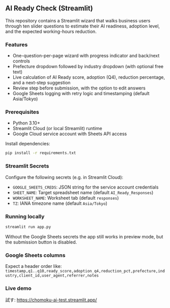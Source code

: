 ## AI Ready Check (Streamlit)

This repository contains a Streamlit wizard that walks business users through ten slider questions to estimate their AI readiness, adoption level, and the expected working-hours reduction.

### Features
- One-question-per-page wizard with progress indicator and back/next controls
- Prefecture dropdown followed by industry dropdown (with optional free text)
- Live calculation of AI Ready score, adoption (Q4), reduction percentage, and a next-step suggestion
- Review step before submission, with the option to edit answers
- Google Sheets logging with retry logic and timestamping (default Asia/Tokyo)

### Prerequisites
- Python 3.10+
- Streamlit Cloud (or local Streamlit) runtime
- Google Cloud service account with Sheets API access

Install dependencies:
```bash
pip install -r requirements.txt
```

### Streamlit Secrets
Configure the following secrets (e.g. in Streamlit Cloud):
- `GOOGLE_SHEETS_CREDS`: JSON string for the service account credentials
- `SHEET_NAME`: Target spreadsheet name (default `AI_Ready_Responses`)
- `WORKSHEET_NAME`: Worksheet tab (default `responses`)
- `TZ`: IANA timezone name (default `Asia/Tokyo`)

### Running locally
```bash
streamlit run app.py
```

Without the Google Sheets secrets the app still works in preview mode, but the submission button is disabled.

### Google Sheets columns
Expect a header order like:
`timestamp,q1..q10,ready_score,adoption_q4,reduction_pct,prefecture,industry,client_id,user_agent,referrer,notes`

### Live demo
試す: https://chomoku-ai-test.streamlit.app/
